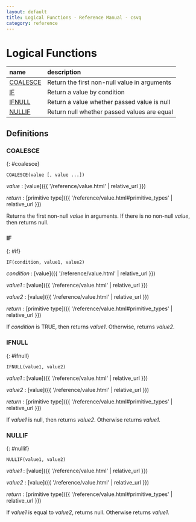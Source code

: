 ```yaml
---
layout: default
title: Logical Functions - Reference Manual - csvq
category: reference
---
```


# Logical Functions

| name | description |
| :- | :- |
| [COALESCE](#coalesce) | Return the first non-null value in arguments |
| [IF](#if) | Return a value by condition |
| [IFNULL](#ifnull) | Return a value whether passed value is null |
| [NULLIF](#nullif) | Return null whether passed values are equal |

## Definitions

### COALESCE
{: #coalesce}

```
COALESCE(value [, value ...])
```

_value_
: [value]({{ '/reference/value.html' | relative_url }})

_return_
: [primitive type]({{ '/reference/value.html#primitive_types' | relative_url }})

Returns the first non-null _value_ in arguments. If there is no non-null _value_, then returns null.

### IF
{: #if}

```
IF(condition, value1, value2)
```

_condition_
: [value]({{ '/reference/value.html' | relative_url }})

_value1_
: [value]({{ '/reference/value.html' | relative_url }})

_value2_
: [value]({{ '/reference/value.html' | relative_url }})

_return_
: [primitive type]({{ '/reference/value.html#primitive_types' | relative_url }})

If _condition_ is TRUE, then returns _value1_. Otherwise, returns _value2_.

### IFNULL
{: #ifnull}

```
IFNULL(value1, value2)
```

_value1_
: [value]({{ '/reference/value.html' | relative_url }})

_value2_
: [value]({{ '/reference/value.html' | relative_url }})

_return_
: [primitive type]({{ '/reference/value.html#primitive_types' | relative_url }})

If _value1_ is null, then returns _value2_. Otherwise returns _value1_.

### NULLIF
{: #nullif}

```
NULLIF(value1, value2)
```

_value1_
: [value]({{ '/reference/value.html' | relative_url }})

_value2_
: [value]({{ '/reference/value.html' | relative_url }})

_return_
: [primitive type]({{ '/reference/value.html#primitive_types' | relative_url }})

If _value1_ is equal to _value2_, returns null. Otherwise returns _value1_.

